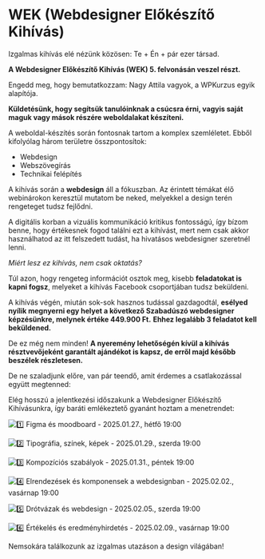 # WEK (Webdesigner Előkészítő Kihívás)

Izgalmas kihívás elé nézünk közösen: Te + Én + pár ezer társad.

**A Webdesigner Előkészítő Kihívás (WEK) 5. felvonásán veszel részt.**

Engedd meg, hogy bemutatkozzam: Nagy Attila vagyok, a WPKurzus egyik alapítója.

**Küldetésünk, hogy segítsük tanulóinknak a csúcsra érni, vagyis saját maguk vagy mások részére weboldalakat készíteni.**

A weboldal-készítés során fontosnak tartom a komplex szemléletet. Ebből kifolyólag három területre összpontosítok:
-   Webdesign
-   Webszövegírás
-   Technikai felépítés

A kihívás során a **webdesign** áll a fókuszban. Az érintett témákat élő webinárokon keresztül mutatom be neked, melyekkel a design terén rengeteget tudsz fejlődni.

A digitális korban a vizuális kommunikáció kritikus fontosságú, így bízom benne, hogy értékesnek fogod találni ezt a kihívást, mert nem csak akkor használhatod az itt felszedett tudást, ha hivatásos webdesigner szeretnél lenni.

_Miért lesz ez kihívás, nem csak oktatás?_

Túl azon, hogy rengeteg információt osztok meg, kisebb **feladatokat is kapni fogsz**, melyeket a kihívás Facebook csoportjában tudsz beküldeni.

A kihívás végén, miután sok-sok hasznos tudással gazdagodtál, **esélyed nyílik megnyerni egy helyet a következő Szabadúszó webdesigner képzésünkre, melynek értéke 449.900 Ft.** **Ehhez legalább 3 feladatot kell beküldened.**

De ez még nem minden! **A nyeremény lehetőségén kívül a kihívás résztvevőjeként garantált ajándékot is kapsz, de erről majd később beszélek részletesen.**

De ne szaladjunk előre, van pár teendő, amit érdemes a csatlakozással együtt megtenned:

Elég hosszú a jelentkezési időszakunk a Webdesigner Előkészítő Kihívásunkra, így baráti emlékeztető gyanánt hoztam a menetrendet:


![1️⃣](https://fonts.gstatic.com/s/e/notoemoji/16.0/0031_fe0f_20e3/32.png) Figma és moodboard - 2025.01.27., hétfő 19:00

![2️⃣](https://fonts.gstatic.com/s/e/notoemoji/16.0/0032_fe0f_20e3/32.png) Tipográfia, színek, képek - 2025.01.29., szerda 19:00

![3️⃣](https://fonts.gstatic.com/s/e/notoemoji/16.0/0033_fe0f_20e3/32.png) Kompozíciós szabályok - 2025.01.31., péntek 19:00

![4️⃣](https://fonts.gstatic.com/s/e/notoemoji/16.0/0034_fe0f_20e3/32.png) Elrendezések és komponensek a webdesignban - 2025.02.02., vasárnap 19:00

![5️⃣](https://fonts.gstatic.com/s/e/notoemoji/16.0/0035_fe0f_20e3/32.png) Drótvázak és webdesign - 2025.02.05., szerda 19:00

![6️⃣](https://fonts.gstatic.com/s/e/notoemoji/16.0/0036_fe0f_20e3/32.png) Értékelés és eredményhirdetés - 2025.02.09., vasárnap 19:00  

Nemsokára találkozunk az izgalmas utazáson a design világában!
